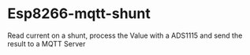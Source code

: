 # Esp8266-mqtt-shunt
Read current on a shunt, process the Value with a ADS1115 and send the result to a MQTT Server
